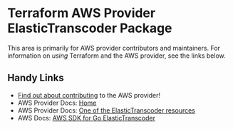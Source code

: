 # Terraform AWS Provider ElasticTranscoder Package
<!-- markdownlint-disable MD026 -->
This area is primarily for AWS provider contributors and maintainers. For information on _using_ Terraform and the AWS provider, see the links below.


## Handy Links
* [Find out about contributing](../../../docs/contributing) to the AWS provider!
* AWS Provider Docs: [Home](https://registry.terraform.io/providers/hashicorp/aws/latest/docs)
* AWS Provider Docs: [One of the ElasticTranscoder resources](https://registry.terraform.io/providers/hashicorp/aws/latest/docs/resources/elastictranscoder_pipeline)
* AWS Docs: [AWS SDK for Go ElasticTranscoder](https://docs.aws.amazon.com/sdk-for-go/api/service/elastictranscoder/)
